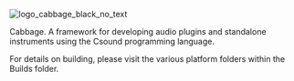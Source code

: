 
![logo_cabbage_black_no_text](https://f.cloud.github.com/assets/5950903/1797870/31b2206e-6b15-11e3-9a9b-553c1c8edaad.png)

Cabbage. A framework for developing audio plugins and standalone instruments using the Csound programming language.  

For details on building, please visit the various platform folders within the Builds folder. 
